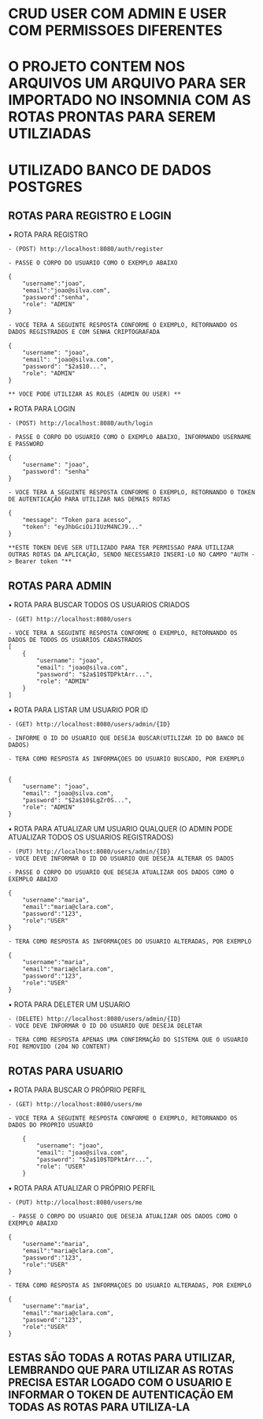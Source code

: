 
# CRUD USER COM ADMIN E USER COM PERMISSOES DIFERENTES

# O PROJETO CONTEM NOS ARQUIVOS UM ARQUIVO PARA SER IMPORTADO NO INSOMNIA COM AS ROTAS PRONTAS PARA SEREM UTILZIADAS

# UTILIZADO BANCO DE DADOS POSTGRES








## ROTAS PARA REGISTRO E LOGIN

• ROTA PARA REGISTRO
    
    - (POST) http://localhost:8080/auth/register

    - PASSE O CORPO DO USUARIO COMO O EXEMPLO ABAIXO

    {
	    "username":"joao",
	    "email":"joao@silva.com",
	    "password":"senha",
	    "role": "ADMIN"
    }

    - VOCE TERA A SEGUINTE RESPOSTA CONFORME O EXEMPLO, RETORNANDO OS DADOS REGISTRADOS E COM SENHA CRIPTOGRAFADA

    {
	    "username": "joao",
	    "email": "joao@silva.com",
	    "password": "$2a$10...",
	    "role": "ADMIN"
    }

    ** VOCE PODE UTILIZAR AS ROLES (ADMIN OU USER) **

• ROTA PARA LOGIN 

    - (POST) http://localhost:8080/auth/login

    - PASSE O CORPO DO USUARIO COMO O EXEMPLO ABAIXO, INFORMANDO USERNAME E PASSWORD

    {
        "username": "joao",
        "password": "senha"
    }

    - VOCE TERA A SEGUINTE RESPOSTA CONFORME O EXEMPLO, RETORNANDO O TOKEN DE AUTENTICAÇÃO PARA UTILIZAR NAS DEMAIS ROTAS 

    {
    	"message": "Token para acesso",
	    "token": "eyJhbGciOiJIUzM4NCJ9..."
    }

    **ESTE TOKEN DEVE SER UTILIZADO PARA TER PERMISSAO PARA UTILIZAR OUTRAS ROTAS DA APLICAÇÃO, SENDO NECESSARIO INSERI-LO NO CAMPO "AUTH -> Bearer token "**





## ROTAS PARA ADMIN

• ROTA PARA BUSCAR TODOS OS USUARIOS CRIADOS

    - (GET) http://localhost:8080/users

    - VOCE TERA A SEGUINTE RESPOSTA CONFORME O EXEMPLO, RETORNANDO OS DADOS DE TODOS OS USUARIOS CADASTRADOS
    [
	    {
	    	"username": "joao",
	    	"email": "joao@silva.com",
	    	"password": "$2a$10$TDPktArr...",
	    	"role": "ADMIN"
	    }
    ]

• ROTA PARA LISTAR UM USUARIO POR ID 

    - (GET) http://localhost:8080/users/admin/{ID}

    - INFORME O ID DO USUARIO QUE DESEJA BUSCAR(UTILIZAR ID DO BANCO DE DADOS) 

    - TERA COMO RESPOSTA AS INFORMAÇOES DO USUARIO BUSCADO, POR EXEMPLO 

    
    {
	    "username": "joao",
	    "email": "joao@silva.com",
	    "password": "$2a$10$LgZr0S...",
	    "role": "ADMIN"
    }

• ROTA PARA ATUALIZAR UM USUARIO QUALQUER (O ADMIN PODE ATUALIZAR TODOS OS USUARIOS REGISTRADOS) 

    - (PUT) http://localhost:8080/users/admin/{ID}
    - VOCE DEVE INFORMAR O ID DO USUARIO QUE DESEJA ALTERAR OS DADOS

    - PASSE O CORPO DO USUARIO QUE DESEJA ATUALIZAR OOS DADOS COMO O EXEMPLO ABAIXO

    {
	    "username":"maria",
	    "email":"maria@clara.com",
	    "password":"123",
	    "role":"USER"
	}

    - TERA COMO RESPOSTA AS INFORMAÇOES DO USUARIO ALTERADAS, POR EXEMPLO 

    {
	    "username":"maria",
	    "email":"maria@clara.com",
	    "password":"123",
	    "role":"USER"
	}

• ROTA PARA DELETER UM USUARIO

    - (DELETE) http://localhost:8080/users/admin/{ID}
    - VOCE DEVE INFORMAR O ID DO USUARIO QUE DESEJA DELETAR

    - TERA COMO RESPOSTA APENAS UMA CONFIRMAÇÃO DO SISTEMA QUE O USUARIO FOI REMOVIDO (204 NO CONTENT)




## ROTAS PARA USUARIO

• ROTA PARA BUSCAR O PRÓPRIO PERFIL 

    - (GET) http://localhost:8080/users/me

    - VOCE TERA A SEGUINTE RESPOSTA CONFORME O EXEMPLO, RETORNANDO OS DADOS DO PROPRIO USUARIO
    
	    {
	    	"username": "joao",
	    	"email": "joao@silva.com",
	    	"password": "$2a$10$TDPktArr...",
	    	"role": "USER"
	    }
    
• ROTA PARA ATUALIZAR O PRÓPRIO PERFIL

    - (PUT) http://localhost:8080/users/me

     - PASSE O CORPO DO USUARIO QUE DESEJA ATUALIZAR OOS DADOS COMO O EXEMPLO ABAIXO

    {
	    "username":"maria",
	    "email":"maria@clara.com",
	    "password":"123",
	    "role":"USER"
	}

    - TERA COMO RESPOSTA AS INFORMAÇOES DO USUARIO ALTERADAS, POR EXEMPLO 

    {
	    "username":"maria",
	    "email":"maria@clara.com",
	    "password":"123",
	    "role":"USER"
	}

    

    
## ESTAS SÃO TODAS A ROTAS PARA UTILIZAR, LEMBRANDO QUE PARA UTILIZAR AS ROTAS PRECISA ESTAR LOGADO COM O USUARIO E INFORMAR O TOKEN DE AUTENTICAÇÃO EM TODAS AS ROTAS PARA UTILIZA-LA
